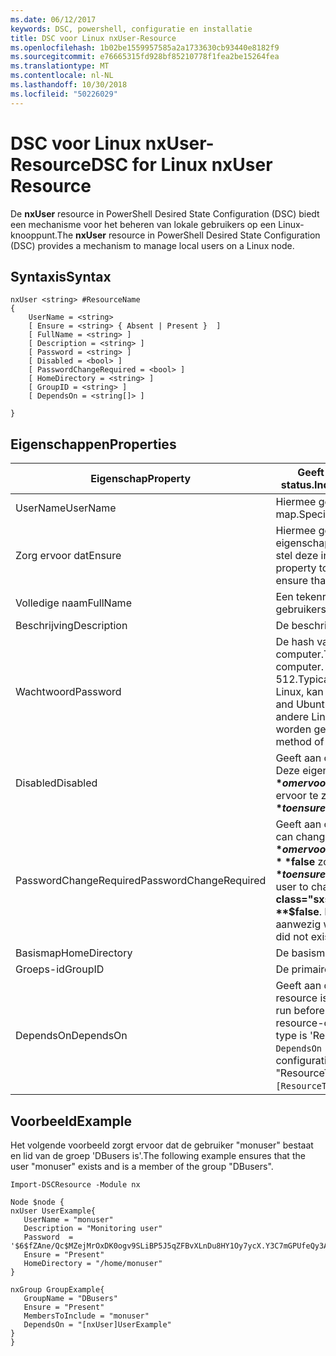 ```yaml
---
ms.date: 06/12/2017
keywords: DSC, powershell, configuratie en installatie
title: DSC voor Linux nxUser-Resource
ms.openlocfilehash: 1b02be1559957585a2a1733630cb93440e8182f9
ms.sourcegitcommit: e76665315fd928bf85210778f1fea2be15264fea
ms.translationtype: MT
ms.contentlocale: nl-NL
ms.lasthandoff: 10/30/2018
ms.locfileid: "50226029"
---
```

# <a name="dsc-for-linux-nxuser-resource"></a><span data-ttu-id="fd8d5-103">DSC voor Linux nxUser-Resource</span><span class="sxs-lookup"><span data-stu-id="fd8d5-103">DSC for Linux nxUser Resource</span></span>

<span data-ttu-id="fd8d5-104">De **nxUser** resource in PowerShell Desired State Configuration (DSC) biedt een mechanisme voor het beheren van lokale gebruikers op een Linux-knooppunt.</span><span class="sxs-lookup"><span data-stu-id="fd8d5-104">The **nxUser** resource in PowerShell Desired State Configuration (DSC) provides a mechanism to manage local users on a Linux node.</span></span>

## <a name="syntax"></a><span data-ttu-id="fd8d5-105">Syntaxis</span><span class="sxs-lookup"><span data-stu-id="fd8d5-105">Syntax</span></span>

```
nxUser <string> #ResourceName
{
    UserName = <string>
    [ Ensure = <string> { Absent | Present }  ]
    [ FullName = <string> ]
    [ Description = <string> ]
    [ Password = <string> ]
    [ Disabled = <bool> ]
    [ PasswordChangeRequired = <bool> ]
    [ HomeDirectory = <string> ]
    [ GroupID = <string> ]
    [ DependsOn = <string[]> ]

}
```

## <a name="properties"></a><span data-ttu-id="fd8d5-106">Eigenschappen</span><span class="sxs-lookup"><span data-stu-id="fd8d5-106">Properties</span></span>

|  <span data-ttu-id="fd8d5-107">Eigenschap</span><span class="sxs-lookup"><span data-stu-id="fd8d5-107">Property</span></span> |  <span data-ttu-id="fd8d5-108">Geeft de accountnaam waarvan u wilt om te controleren of een specifieke status.</span><span class="sxs-lookup"><span data-stu-id="fd8d5-108">Indicates the account name for which you want to ensure a specific state.</span></span> |
|---|---|
| <span data-ttu-id="fd8d5-109">UserName</span><span class="sxs-lookup"><span data-stu-id="fd8d5-109">UserName</span></span>| <span data-ttu-id="fd8d5-110">Hiermee geeft u de locatie waar u om te controleren of de status van een bestand of map.</span><span class="sxs-lookup"><span data-stu-id="fd8d5-110">Specifies the location where you want to ensure the state for a file or directory.</span></span>|
| <span data-ttu-id="fd8d5-111">Zorg ervoor dat</span><span class="sxs-lookup"><span data-stu-id="fd8d5-111">Ensure</span></span>| <span data-ttu-id="fd8d5-112">Hiermee geeft u op of het account bestaat.</span><span class="sxs-lookup"><span data-stu-id="fd8d5-112">Specifies whether the account exists.</span></span> <span data-ttu-id="fd8d5-113">Deze eigenschap instellen op 'Aanwezig' om ervoor te zorgen dat het account bestaat en stel deze in op 'Ontbreekt' om ervoor te zorgen dat het account niet bestaat.</span><span class="sxs-lookup"><span data-stu-id="fd8d5-113">Set this property to "Present" to ensure that the account exists, and set it to "Absent" to ensure that the account does not exist.</span></span>|
| <span data-ttu-id="fd8d5-114">Volledige naam</span><span class="sxs-lookup"><span data-stu-id="fd8d5-114">FullName</span></span>| <span data-ttu-id="fd8d5-115">Een tekenreeks zijn met de volledige naam moet worden gebruikt voor het gebruikersaccount.</span><span class="sxs-lookup"><span data-stu-id="fd8d5-115">A string that contains the full name to use for the user account.</span></span>|
| <span data-ttu-id="fd8d5-116">Beschrijving</span><span class="sxs-lookup"><span data-stu-id="fd8d5-116">Description</span></span>| <span data-ttu-id="fd8d5-117">De beschrijving voor het gebruikersaccount.</span><span class="sxs-lookup"><span data-stu-id="fd8d5-117">The description for the user account.</span></span>|
| <span data-ttu-id="fd8d5-118">Wachtwoord</span><span class="sxs-lookup"><span data-stu-id="fd8d5-118">Password</span></span>| <span data-ttu-id="fd8d5-119">De hash van het wachtwoord van de gebruiker in de juiste vorm voor de Linux-computer.</span><span class="sxs-lookup"><span data-stu-id="fd8d5-119">The hash of the users password in the appropriate form for the Linux computer.</span></span> <span data-ttu-id="fd8d5-120">Dit is meestal een gezouten SHA-256, of een hash van SHA-512.</span><span class="sxs-lookup"><span data-stu-id="fd8d5-120">Typically, this is a salted SHA-256, or SHA-512 hash.</span></span> <span data-ttu-id="fd8d5-121">Op Debian en Ubuntu Linux, kan deze waarde worden gegenereerd met de opdracht mkpasswd.</span><span class="sxs-lookup"><span data-stu-id="fd8d5-121">On Debian and Ubuntu Linux, this value can be generated with the mkpasswd command.</span></span> <span data-ttu-id="fd8d5-122">Voor andere Linux-distributies, kan de crypt-methode van de Python-Crypt-bibliotheek worden gebruikt voor het genereren van de hash.</span><span class="sxs-lookup"><span data-stu-id="fd8d5-122">For other Linux distros, the crypt method of Python’s Crypt library can be used to generate the hash.</span></span>|
| <span data-ttu-id="fd8d5-123">Disabled</span><span class="sxs-lookup"><span data-stu-id="fd8d5-123">Disabled</span></span>| <span data-ttu-id="fd8d5-124">Geeft aan of het account is ingeschakeld.</span><span class="sxs-lookup"><span data-stu-id="fd8d5-124">Indicates whether the account is enabled.</span></span> <span data-ttu-id="fd8d5-125">Deze eigenschap instellen op **$true** om ervoor te zorgen dat dit account is uitgeschakeld, en stel deze in op **$false** om ervoor te zorgen dat deze is ingeschakeld.</span><span class="sxs-lookup"><span data-stu-id="fd8d5-125">Set this property to **$true** to ensure that this account is disabled, and set it to **$false** to ensure that it is enabled.</span></span>|
| <span data-ttu-id="fd8d5-126">PasswordChangeRequired</span><span class="sxs-lookup"><span data-stu-id="fd8d5-126">PasswordChangeRequired</span></span>| <span data-ttu-id="fd8d5-127">Geeft aan of de gebruiker het wachtwoord kunt wijzigen.</span><span class="sxs-lookup"><span data-stu-id="fd8d5-127">Indicates whether the user can change the password.</span></span> <span data-ttu-id="fd8d5-128">Deze eigenschap instellen op **$true** om ervoor te zorgen dat de gebruiker kan niet het wachtwoord wijzigen en stel deze in op **$false** zodat de gebruiker het wachtwoord te wijzigen.</span><span class="sxs-lookup"><span data-stu-id="fd8d5-128">Set this property to **$true** to ensure that the user cannot change the password, and set it to **$false** to allow the user to change the password.</span></span> <span data-ttu-id="fd8d5-129">De standaardwaarde is **$false**.</span><span class="sxs-lookup"><span data-stu-id="fd8d5-129">The default value is **$false**.</span></span> <span data-ttu-id="fd8d5-130">Deze eigenschap wordt alleen beoordeeld als het gebruikersaccount niet aanwezig waren en wordt gemaakt.</span><span class="sxs-lookup"><span data-stu-id="fd8d5-130">This property is only evaluated if the user account did not exist previously and is being created.</span></span>|
| <span data-ttu-id="fd8d5-131">Basismap</span><span class="sxs-lookup"><span data-stu-id="fd8d5-131">HomeDirectory</span></span>| <span data-ttu-id="fd8d5-132">De basismap voor de gebruiker.</span><span class="sxs-lookup"><span data-stu-id="fd8d5-132">The home directory for the user.</span></span>|
| <span data-ttu-id="fd8d5-133">Groeps-id</span><span class="sxs-lookup"><span data-stu-id="fd8d5-133">GroupID</span></span>| <span data-ttu-id="fd8d5-134">De primaire groeps-ID voor de gebruiker.</span><span class="sxs-lookup"><span data-stu-id="fd8d5-134">The primary group ID for the user.</span></span>|
| <span data-ttu-id="fd8d5-135">DependsOn</span><span class="sxs-lookup"><span data-stu-id="fd8d5-135">DependsOn</span></span> | <span data-ttu-id="fd8d5-136">Geeft aan dat de configuratie van een andere resource uitvoeren moet voordat deze resource is geconfigureerd.</span><span class="sxs-lookup"><span data-stu-id="fd8d5-136">Indicates that the configuration of another resource must run before this resource is configured.</span></span> <span data-ttu-id="fd8d5-137">Bijvoorbeeld, als de ID van het scriptblok voor resource-configuratie die u wilt uitvoeren 'ResourceName' voor het eerst is en het type is 'ResourceType', de syntaxis voor het gebruik van deze eigenschap is `DependsOn = "[ResourceType]ResourceName"`.</span><span class="sxs-lookup"><span data-stu-id="fd8d5-137">For example, if the ID of the resource configuration script block that you want to run first is "ResourceName" and its type is "ResourceType", the syntax for using this property is `DependsOn = "[ResourceType]ResourceName"`.</span></span>|

## <a name="example"></a><span data-ttu-id="fd8d5-138">Voorbeeld</span><span class="sxs-lookup"><span data-stu-id="fd8d5-138">Example</span></span>

<span data-ttu-id="fd8d5-139">Het volgende voorbeeld zorgt ervoor dat de gebruiker "monuser" bestaat en lid van de groep 'DBusers is'.</span><span class="sxs-lookup"><span data-stu-id="fd8d5-139">The following example ensures that the user "monuser" exists and is a member of the group "DBusers".</span></span>

```
Import-DSCResource -Module nx

Node $node {
nxUser UserExample{
   UserName = "monuser"
   Description = "Monitoring user"
   Password  =    '$6$fZAne/Qc$MZejMrOxDK0ogv9SLiBP5J5qZFBvXLnDu8HY1Oy7ycX.Y3C7mGPUfeQy3A82ev3zIabhDQnj2ayeuGn02CqE/0'
   Ensure = "Present"
   HomeDirectory = "/home/monuser"
}

nxGroup GroupExample{
   GroupName = "DBusers"
   Ensure = "Present"
   MembersToInclude = "monuser"
   DependsOn = "[nxUser]UserExample"
}
}
```